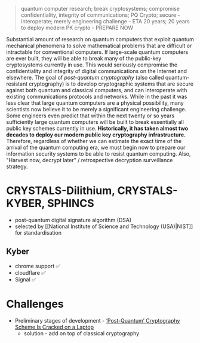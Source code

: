 >quantum computer research; break cryptosystems; compromise confidentiality, integrity of communications; PQ Crypto; secure - interoperate; merely engineering challenge - ETA 20 years; 20 years to deploy modern PK crypto - PREPARE NOW

Substantial amount of research on quantum computers that exploit quantum mechanical phenomena to solve mathematical problems that are difficult or intractable for conventional computers. If large-scale quantum computers are ever built, they will be able to break many of the public-key cryptosystems currently in use. This would seriously compromise the confidentiality and integrity of digital communications on the Internet and elsewhere. The goal of _post-quantum cryptography_ (also called quantum-resistant cryptography) is to develop cryptographic systems that are secure against both quantum and classical computers, and can interoperate with existing communications protocols and networks.
While in the past it was less clear that large quantum computers are a physical possibility, many scientists now believe it to be merely a significant engineering challenge. Some engineers even predict that within the next twenty or so years sufficiently large quantum computers will be built to break essentially all public key schemes currently in use. **Historically, it has taken almost two decades to deploy our modern public key cryptography infrastructure.**  Therefore, regardless of whether we can estimate the exact time of the arrival of the quantum computing era, we must begin now to prepare our information security systems to be able to resist quantum computing.
Also, "Harvest now, decrypt later" / retrospective decryption surveillance strategy.
# CRYSTALS-Dilithium, CRYSTALS-KYBER,  SPHINCS
- post-quantum digital signature algorithm (DSA)
- selected by [[National Institute of Science and Technology (USA)|NIST]] for standardisation
## Kyber
- chrome support ✅
- cloudflare ✅
- Signal ✅
# Challenges
- Preliminary stages of development - [‘Post-Quantum’ Cryptography Scheme Is Cracked on a Laptop](https://www.quantamagazine.org/post-quantum-cryptography-scheme-is-cracked-on-a-laptop-20220824/)
	- solution - add on top of classical cryptography